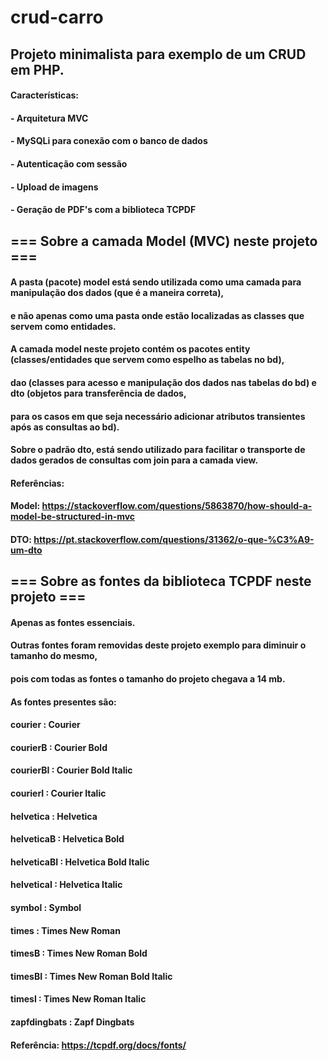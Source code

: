 # crud-carro

## Projeto minimalista para exemplo de um CRUD em PHP.

#### Características:

#### - Arquitetura MVC
#### - MySQLi para conexão com o banco de dados
#### - Autenticação com sessão
#### - Upload de imagens
#### - Geração de PDF's com a biblioteca TCPDF

## === Sobre a camada Model (MVC) neste projeto ===

#### A pasta (pacote) model está sendo utilizada como uma camada para manipulação dos dados (que é a maneira correta),
#### e não apenas como uma pasta onde estão localizadas as classes que servem como entidades.
#### A camada model neste projeto contém os pacotes entity (classes/entidades que servem como espelho as tabelas no bd),
#### dao (classes para acesso e manipulação dos dados nas tabelas do bd) e dto (objetos para transferência de dados,
#### para os casos em que seja necessário adicionar atributos transientes após as consultas ao bd).
#### Sobre o padrão dto, está sendo utilizado para facilitar o transporte de dados gerados de consultas com join para a camada view.

#### Referências: 
#### Model: https://stackoverflow.com/questions/5863870/how-should-a-model-be-structured-in-mvc
#### DTO:   https://pt.stackoverflow.com/questions/31362/o-que-%C3%A9-um-dto

## === Sobre as fontes da biblioteca TCPDF neste projeto ===

#### Apenas as fontes essenciais. 
#### Outras fontes foram removidas deste projeto exemplo para diminuir o tamanho do mesmo,
#### pois com todas as fontes o tamanho do projeto chegava a 14 mb.

#### As fontes presentes são:

#### courier : Courier
#### courierB : Courier Bold
#### courierBI : Courier Bold Italic
#### courierI : Courier Italic
#### helvetica : Helvetica
#### helveticaB : Helvetica Bold
#### helveticaBI : Helvetica Bold Italic
#### helveticaI : Helvetica Italic
#### symbol : Symbol
#### times : Times New Roman
#### timesB : Times New Roman Bold
#### timesBI : Times New Roman Bold Italic
#### timesI : Times New Roman Italic
#### zapfdingbats : Zapf Dingbats

#### Referência: https://tcpdf.org/docs/fonts/